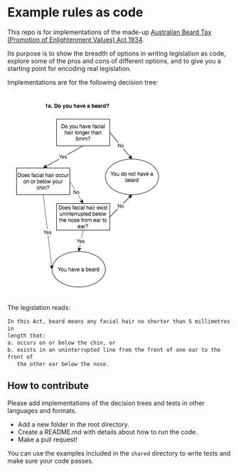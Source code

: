 # Example rules as code

This repo is for implementations of the made-up [Australian Beard Tax
(Promotion of Enlightenment Values) Act 1934](legislation.pdf).

Its purpose is to show the breadth of options in writing legislation as code,
explore some of the pros and cons of different options, and to give you a
starting point for encoding real legislation.

Implementations are for the following decision tree:

![Do you have a beard decision tree](doc/do-you-have-a-beard.png)

The legislation reads:

```legislation
In this Act, beard means any facial hair no shorter than 5 millimetres in
length that:
a. occurs on or below the chin, or
b. exists in an uninterrupted line from the front of one ear to the front of
   the other ear below the nose.
```

## How to contribute

Please add implementations of the decision trees and tests in other languages
and formats.

- Add a new folder in the root directory.
- Create a README.md with details about how to run the code.
- Make a pull request!

You can use the examples included in the `shared` directory to write tests and
make sure your code passes.

